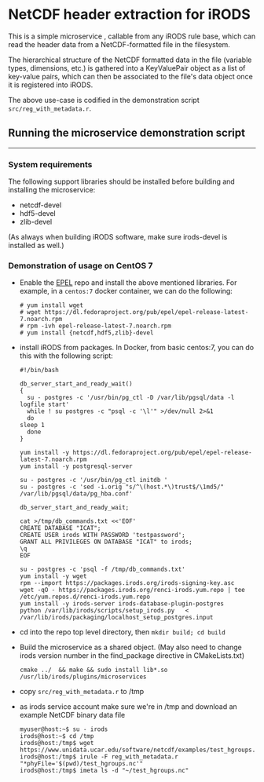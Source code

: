 # NetCDF header extraction for iRODS

This is a simple microservice , callable from any iRODS rule base, which can read the header data 
from a NetCDF-formatted file in the filesystem. 

The hierarchical structure of the NetCDF formatted
data in the file (variable types, dimensions, etc.) is gathered into a KeyValuePair object as a list
of key-value pairs, which can then be associated to the file's data object once it is registered into iRODS.

The above use-case is codified in the demonstration script `src/reg_with_metadata.r`.



## Running the microservice demonstration script
----

### System requirements 

The following support libraries should be installed before building and installing the microservice:

   - netcdf-devel
   - hdf5-devel
   - zlib-devel

(As always when building iRODS software, make sure irods-devel is installed as well.)

### Demonstration of usage on CentOS 7

   - Enable the [EPEL](https://fedoraproject.org/wiki/EPEL) repo and install the above mentioned libraries.
     For example, in a `centos:7` docker container, we can do the following:
     ```
     # yum install wget
     # wget https://dl.fedoraproject.org/pub/epel/epel-release-latest-7.noarch.rpm
     # rpm -ivh epel-release-latest-7.noarch.rpm
     # yum install {netcdf,hdf5,zlib}-devel
     ```
   - install iRODS from packages.  In Docker, from basic centos:7, you can do this with the following script:
     ```
     #!/bin/bash

     db_server_start_and_ready_wait() 
     {
       su - postgres -c '/usr/bin/pg_ctl -D /var/lib/pgsql/data -l logfile start'
       while ! su postgres -c "psql -c '\l'" >/dev/null 2>&1
       do
	 sleep 1
       done 
     }

     yum install -y https://dl.fedoraproject.org/pub/epel/epel-release-latest-7.noarch.rpm 
     yum install -y postgresql-server 

     su - postgres -c '/usr/bin/pg_ctl initdb ' 
     su - postgres -c 'sed -i.orig "s/^\(host.*\)trust$/\1md5/" /var/lib/pgsql/data/pg_hba.conf'

     db_server_start_and_ready_wait;

     cat >/tmp/db_commands.txt <<'EOF'
     CREATE DATABASE "ICAT";
     CREATE USER irods WITH PASSWORD 'testpassword';
     GRANT ALL PRIVILEGES ON DATABASE "ICAT" to irods;
     \q
     EOF

     su - postgres -c 'psql -f /tmp/db_commands.txt'
     yum install -y wget
     rpm --import https://packages.irods.org/irods-signing-key.asc
     wget -qO - https://packages.irods.org/renci-irods.yum.repo | tee /etc/yum.repos.d/renci-irods.yum.repo
     yum install -y irods-server irods-database-plugin-postgres
     python /var/lib/irods/scripts/setup_irods.py   < /var/lib/irods/packaging/localhost_setup_postgres.input
     ```

   - cd into the repo top level directory, then `mkdir build; cd build`
   - Build the microservice as a shared object. (May also need to change irods version number in the find_package directive in 
     CMakeLists.txt)
     ```
     cmake ../  && make && sudo install lib*.so /usr/lib/irods/plugins/microservices
     ```
   - copy `src/reg_with_metadata.r` to /tmp
   - as irods service account make sure we're in /tmp and download an example NetCDF binary data file
     ```
     myuser@host:~$ su - irods
     irods@host:~$ cd /tmp
     irods@host:/tmp$ wget https://www.unidata.ucar.edu/software/netcdf/examples/test_hgroups.nc
     irods@host:/tmp$ irule -F reg_with_metadata.r "*phyFile='$(pwd)/test_hgroups.nc'"
     irods@host:/tmp$ imeta ls -d "~/test_hgroups.nc"
     ```
